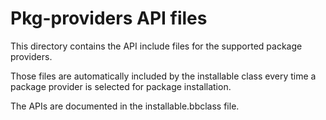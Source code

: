 # Pkg-providers API files

This directory contains the API include files for the supported package
providers.

Those files are automatically included by the installable class every time a
package provider is selected for package installation.

The APIs are documented in the installable.bbclass file.
